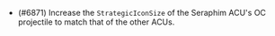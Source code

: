 - (#6871) Increase the `StrategicIconSize` of the Seraphim ACU's OC projectile to match that of the other ACUs.

